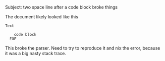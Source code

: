 Subject: two space line after a code block broke things

The document likely looked like this

	Text
	
		code block
	  EOF

This broke the parser. Need to try to reproduce it and nix the error, because it was
a big nasty stack trace.